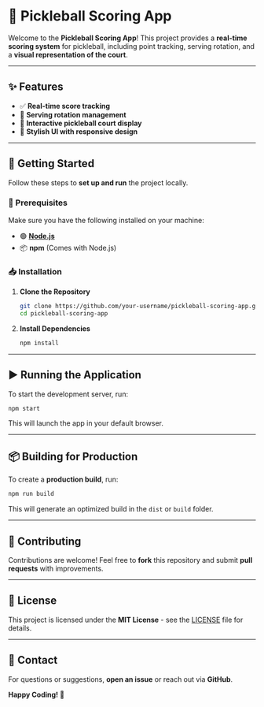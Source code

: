 # 🏓 Pickleball Scoring App

Welcome to the **Pickleball Scoring App**! This project provides a **real-time scoring system** for pickleball, including point tracking, serving rotation, and a **visual representation of the court**.

---

## ✨ Features

- ✅ **Real-time score tracking**
- 🔄 **Serving rotation management**
- 🎨 **Interactive pickleball court display**
- 📱 **Stylish UI with responsive design**

---

## 🚀 Getting Started

Follow these steps to **set up and run** the project locally.

### 📌 Prerequisites

Make sure you have the following installed on your machine:

- 🟢 [**Node.js**](https://nodejs.org/)
- 📦 **npm** (Comes with Node.js)

### 📥 Installation

1. **Clone the Repository**
   ```sh
   git clone https://github.com/your-username/pickleball-scoring-app.git
   cd pickleball-scoring-app
   ```
2. **Install Dependencies**
   ```sh
   npm install
   ```

---

## ▶️ Running the Application

To start the development server, run:

```sh
npm start
```

This will launch the app in your default browser.

---

## 📦 Building for Production

To create a **production build**, run:

```sh
npm run build
```

This will generate an optimized build in the `dist` or `build` folder.

---

## 🤝 Contributing

Contributions are welcome! Feel free to **fork** this repository and submit **pull requests** with improvements.

---

## 📜 License

This project is licensed under the **MIT License** - see the [LICENSE](LICENSE) file for details.

---

## 📧 Contact

For questions or suggestions, **open an issue** or reach out via **GitHub**.

**Happy Coding! 🎾**

